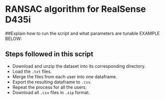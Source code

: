 # RANSAC algorithm for RealSense D435i

##Explain how to run the script and what parameters are tunable EXAMPLE BELOW:


## Steps followed in this script

* Download and unzip the dataset into its corresponding directory.
* Load the `.txt` files.
* Merge the files from each user into one dataframe.
* Export the resulting dataframe to `.csv`.
* Repeat the process for all the users.
* Download all `.csv` files in `.zip` format.
